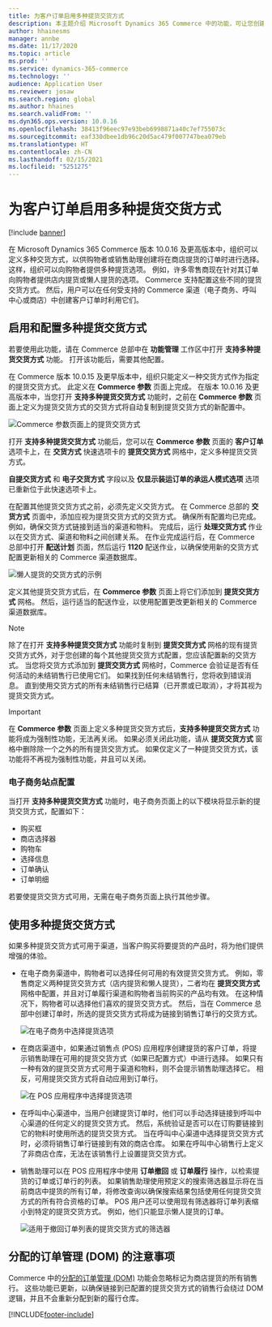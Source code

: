 ```yaml
---
title: 为客户订单启用多种提货交货方式
description: 本主题介绍 Microsoft Dynamics 365 Commerce 中的功能，可让您创建要在商店提货的客户订单。
author: hhainesms
manager: annbe
ms.date: 11/17/2020
ms.topic: article
ms.prod: ''
ms.service: dynamics-365-commerce
ms.technology: ''
audience: Application User
ms.reviewer: josaw
ms.search.region: global
ms.author: hhaines
ms.search.validFrom: ''
ms.dyn365.ops.version: 10.0.16
ms.openlocfilehash: 38413f96eec97e93beb6998871a40c7ef755073c
ms.sourcegitcommit: eaf330dbee1db96c20d5ac479f007747bea079eb
ms.translationtype: HT
ms.contentlocale: zh-CN
ms.lasthandoff: 02/15/2021
ms.locfileid: "5251275"
---
```

# <a name="enable-multiple-pickup-delivery-modes-for-customer-orders"></a>为客户订单启用多种提货交货方式

[!include [banner](includes/banner.md)]


在 Microsoft Dynamics 365 Commerce 版本 10.0.16 及更高版本中，组织可以定义多种交货方式，以供购物者或销售助理创建将在商店提货的订单时进行选择。 这样，组织可以向购物者提供多种提货选项。 例如，许多零售商现在针对其订单向购物者提供店内提货或懒人提货的选项。 Commerce 支持配置这些不同的提货交货方式。 然后，用户可以在任何受支持的 Commerce 渠道（电子商务、呼叫中心或商店）中创建客户订单时利用它们。

## <a name="enable-and-configure-pickup-delivery-modes"></a>启用和配置多种提货交货方式

若要使用此功能，请在 Commerce 总部中在 **功能管理** 工作区中打开 **支持多种提货交货方式** 功能。 打开该功能后，需要其他配置。

在 Commerce 版本 10.0.15 及更早版本中，组织只能定义一种交货方式作为指定的提货交货方式。 此定义在 **Commerce 参数** 页面上完成。 在版本 10.0.16 及更高版本中，当您打开 **支持多种提货交货方式** 功能时，之前在 **Commerce 参数** 页面上定义为提货交货方式的交货方式将自动复制到提货交货方式的新配置中。

![Commerce 参数页面上的提货交货方式](media/multiplepickupparameter.png)

打开 **支持多种提货交货方式** 功能后，您可以在 **Commerce 参数** 页面的 **客户订单** 选项卡上，在 **交货方式** 快速选项卡的 **提货交货方式** 网格中，定义多种提货交货方式。

**自提交货方式** 和 **电子交货方式** 字段以及 **仅显示装运订单的承运人模式选项** 选项已重新位于此快速选项卡上。

在配置其他提货交货方式之前，必须先定义交货方式。 在 Commerce 总部的 **交货方式** 页面中，添加应视为提货交货方式的交货方式。 确保所有配置均已完成。 例如，确保交货方式链接到适当的渠道和物料。 完成后，运行 **处理交货方式** 作业以在交货方式、渠道和物料之间创建关系。 在作业完成运行后，在 Commerce 总部中打开 **配送计划** 页面，然后运行 **1120** 配送作业，以确保使用新的交货方式配置更新相关的 Commerce 渠道数据库。

![懒人提货的交货方式的示例](media/pickupmodes.png)

定义其他提货交货方式后，在 **Commerce 参数** 页面上将它们添加到 **提货交货方式** 网格。 然后，运行适当的配送作业，以使用配置更改更新相关的 Commerce 渠道数据库。

> [!NOTE]
> 除了在打开 **支持多种提货交货方式** 功能时复制到 **提货交货方式** 网格的现有提货交货方式外，对于您创建的每个其他提货交货方式配置，您应该配置新的交货方式。 当您将交货方式添加到 **提货交货方式** 网格时，Commerce 会验证是否有任何活动的未结销售行已使用它们。 如果找到任何未结销售行，您将收到错误消息。 直到使用交货方式的所有未结销售行已结算（已开票或已取消），才将其视为提货交货方式。

> [!IMPORTANT]
> 在 **Commerce 参数** 页面上定义多种提货交货方式后，**支持多种提货交货方式** 功能将成为强制性功能，无法再关闭。 如果必须关闭此功能，请从 **提货交货方式** 窗格中删除除一个之外的所有提货交货方式。 如果仅定义了一种提货交货方式，该功能将不再视为强制性功能，并且可以关闭。

### <a name="e-commerce-site-configurations"></a>电子商务站点配置

当打开 **支持多种提货交货方式** 功能时，电子商务页面上的以下模块将显示新的提货交货方式，配置如下：

- 购买框
- 商店选择器
- 购物车
- 选择信息
- 订单确认
- 订单明细

若要使提货交货方式可用，无需在电子商务页面上执行其他步骤。

## <a name="work-with-multiple-pickup-delivery-modes"></a>使用多种提货交货方式

如果多种提货交货方式可用于渠道，当客户购买将要提货的产品时，将为他们提供增强的体验。 

- 在电子商务渠道中，购物者可以选择任何可用的有效提货交货方式。 例如，零售商定义两种提货交货方式（店内提货和懒人提货），二者均在 **提货交货方式** 网格中配置，并且对订单履行渠道和购物者当前购买的产品均有效。 在这种情况下，购物者可以选择他们喜欢的提货交货方式。 然后，当在 Commerce 总部中创建订单时，所选的提货交货方式将成为链接到销售订单行的交货方式。

    ![在电子商务中选择提货选项](media/pickupecommerce.png)

- 在商店渠道中，如果通过销售点 (POS) 应用程序创建提货的客户订单，将提示销售助理在可用的提货交货方式（如果已配置方式）中进行选择。 如果只有一种有效的提货交货方式可用于渠道和物料，则不会提示销售助理选择它。 相反，可用提货交货方式将自动应用到订单行。

    ![在 POS 应用程序中选择提货选项](media/pickuppos.png)

- 在呼叫中心渠道中，当用户创建提货订单时，他们可以手动选择链接到呼叫中心渠道的任何定义的提货交货方式。 然后，系统验证是否可以在订购要链接到它的物料时使用所选的提货交货方式。 当在呼叫中心渠道中选择提货交货方式时，必须将销售订单行链接到有效的商店仓库。 如果在呼叫中心销售行上定义了非商店仓库，无法在该销售行上设置提货交货方式。
- 销售助理可以在 POS 应用程序中使用 **订单撤回** 或 **订单履行** 操作，以检索提货的订单或订单行的列表。 如果销售助理使用预定义的搜索筛选器显示将在当前商店中提货的所有订单，将修改查询以确保搜索结果包括使用任何提货交货方式的所有符合资格的订单。 POS 用户还可以使用现有筛选器将订单列表缩小到特定的提货交货方式。 例如，他们只能显示懒人提货的订单。

    ![适用于撤回订单列表的提货交货方式的筛选器](media/pickuprecallorder.png)

## <a name="considerations-for-distributed-order-management"></a>分配的订单管理 (DOM) 的注意事项

Commerce 中的[分配的订单管理 (DOM)](https://docs.microsoft.com/dynamics365/commerce/dom) 功能会忽略标记为商店提货的所有销售行。 这些功能已更新，以确保链接到已配置的提货交货方式的销售行会绕过 DOM 逻辑，并且不会重新分配到新的履行仓库。


[!INCLUDE[footer-include](../includes/footer-banner.md)]